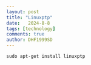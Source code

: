 ```yaml
---
layout: post
title: "Linuxptp"
date:   2024-8-8
tags: [technology]
comments: true
author: DHF1999SD
---
```


<!-- more -->

    sudo apt-get install linuxptp



